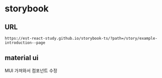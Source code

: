 # storybook

## URL
```
https://est-react-study.github.io/storybook-ts/?path=/story/example-introduction--page
```

## material ui
MUI 가져와서 컴포넌트 수정

